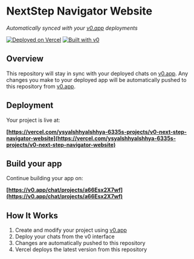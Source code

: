 # NextStep Navigator Website

*Automatically synced with your [v0.app](https://v0.app) deployments*

[![Deployed on Vercel](https://img.shields.io/badge/Deployed%20on-Vercel-black?style=for-the-badge&logo=vercel)](https://vercel.com/ysyalshhyalshhya-6335s-projects/v0-next-step-navigator-website)
[![Built with v0](https://img.shields.io/badge/Built%20with-v0.app-black?style=for-the-badge)](https://v0.app/chat/projects/a66Esx2X7wf)

## Overview

This repository will stay in sync with your deployed chats on [v0.app](https://v0.app).
Any changes you make to your deployed app will be automatically pushed to this repository from [v0.app](https://v0.app).

## Deployment

Your project is live at:

**[https://vercel.com/ysyalshhyalshhya-6335s-projects/v0-next-step-navigator-website](https://vercel.com/ysyalshhyalshhya-6335s-projects/v0-next-step-navigator-website)**

## Build your app

Continue building your app on:

**[https://v0.app/chat/projects/a66Esx2X7wf](https://v0.app/chat/projects/a66Esx2X7wf)**

## How It Works

1. Create and modify your project using [v0.app](https://v0.app)
2. Deploy your chats from the v0 interface
3. Changes are automatically pushed to this repository
4. Vercel deploys the latest version from this repository
